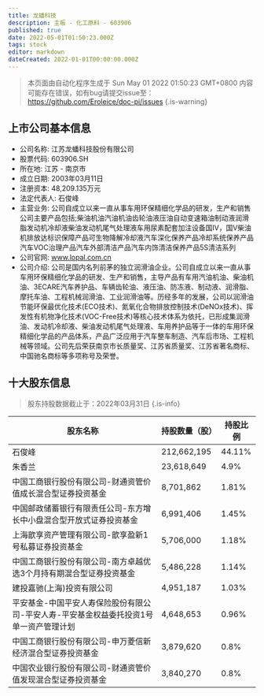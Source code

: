 ```yaml
---
title: 龙蟠科技
description: 主板 - 化工原料 - 603906
published: true
date: 2022-05-01T01:50:23.000Z
tags: stock
editor: markdown
dateCreated: 2022-01-01T00:00:00.000Z
---
```


> 本页面由自动化程序生成于 Sun May 01 2022 01:50:23 GMT+0800
> 内容可能存在错误，如有bug请提交issue至：https://github.com/Eroleice/doc-pi/issues
{.is-warning}

## 上市公司基本信息
- 公司名称: 江苏龙蟠科技股份有限公司
- 股票代码: 603906.SH
- 所在地: 江苏 - 南京市
- 成立日期: 2003年03月11日
- 注册资本: 48,209.135万元
- 法定代表人: 石俊峰
- 主营业务: 公司自成立以来一直从事车用环保精细化学品的研发，生产和销售公司主要产品包括;柴油机油汽油机油齿轮油液压油自动变速箱油制动液润滑脂发动机冷却液柴油发动机尾气处理液车用尿素配套加注设备国Ⅳ，国Ⅴ柴油机排放达标识保障产品可生物降解冷却液汽车深化保养产品冷却系统保养产品汽车VOC治理产品汽车外部清洁产品汽车内饰清洁保养产品5S清洁系列
- 公司官网: www.lopal.com.cn
- 公司介绍: 公司是国内名列前茅的独立润滑油企业。公司自成立以来一直从事车用环保精细化学品的研发、生产和销售，主导产品有车用汽油机油、柴油机油、3ECARE汽车养护品、车辆齿轮油、液压油、防冻液、制动液、润滑脂、摩托车油、工程机械润滑油、工业润滑油等。历经多年的发展，公司以润滑油节能环保最优化技术(ECO技术)、氮氧化合物排放控制技术(DeNOx技术)、挥发性有机物净化技术(VOC-Free技术)等核心技术体系为依托，已形成集润滑油、发动机冷却液、柴油发动机尾气处理液、车用养护品等于一体的车用环保精细化学品的产品体系，产品广泛应用于汽车整车制造、汽车后市场、工程机械等领域。公司先后荣获南京市长质量奖、江苏省质量奖、江苏省著名商标、中国驰名商标等多项称号及荣誉。


## 十大股东信息
> 股东持股数据截止于：2022年03月31日
{.is-info}

| 股东名称 | 持股数量（股） | 持股比例 |
| --- | --- | --- |
| 石俊峰 | 212,662,195 | 44.11% |
| 朱香兰 | 23,618,649 | 4.9% |
| 中国工商银行股份有限公司-财通资管价值成长混合型证券投资基金 | 8,701,862 | 1.81% |
| 中国邮政储蓄银行有限责任公司-东方增长中小盘混合型开放式证券投资基金 | 6,991,406 | 1.45% |
| 上海歆享资产管理有限公司-歆享盈新1号私募证券投资基金 | 5,706,000 | 1.18% |
| 中国工商银行股份有限公司-南方卓越优选3个月持有期混合型证券投资基金 | 5,486,228 | 1.14% |
| 建投嘉驰(上海)投资有限公司 | 4,951,187 | 1.03% |
| 平安基金-中国平安人寿保险股份有限公司-平安人寿-平安基金权益委托投资1号单一资产管理计划 | 4,648,653 | 0.96% |
| 中国工商银行股份有限公司-申万菱信新经济混合型证券投资基金 | 3,879,620 | 0.8% |
| 中国农业银行股份有限公司-财通资管价值发现混合型证券投资基金 | 3,840,270 | 0.8% |




